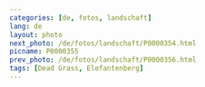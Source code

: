 ```yaml
---
categories: [de, fotos, landschaft]
lang: de
layout: photo
next_photo: /de/fotos/landschaft/P0000354.html
picname: P0000355
prev_photo: /de/fotos/landschaft/P0000356.html
tags: [Dead Grass, Elefantenberg]
---
```

